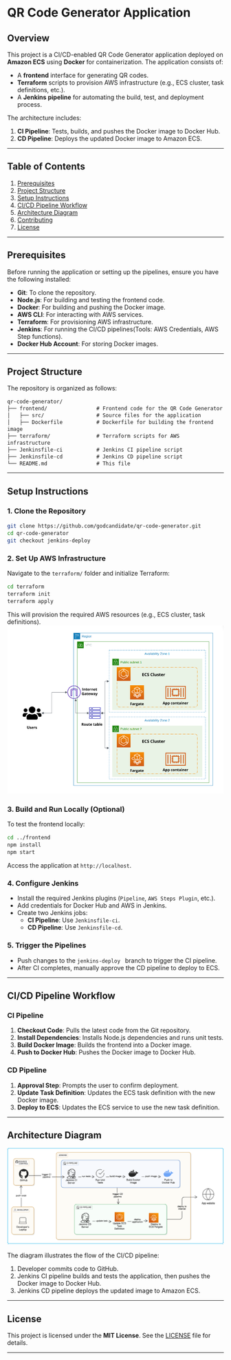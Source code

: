 # QR Code Generator Application

## Overview
This project is a CI/CD-enabled QR Code Generator application deployed on **Amazon ECS** using **Docker** for containerization. The application consists of:
- A **frontend** interface for generating QR codes.
- **Terraform** scripts to provision AWS infrastructure (e.g., ECS cluster, task definitions, etc.).
- A **Jenkins pipeline** for automating the build, test, and deployment process.

The architecture includes:
1. **CI Pipeline**: Tests, builds, and pushes the Docker image to Docker Hub.
2. **CD Pipeline**: Deploys the updated Docker image to Amazon ECS.

---

## Table of Contents
1. [Prerequisites](#prerequisites)
2. [Project Structure](#project-structure)
3. [Setup Instructions](#setup-instructions)
4. [CI/CD Pipeline Workflow](#cicd-pipeline-workflow)
5. [Architecture Diagram](#architecture-diagram)
6. [Contributing](#contributing)
7. [License](#license)

---

## Prerequisites
Before running the application or setting up the pipelines, ensure you have the following installed:
- **Git**: To clone the repository.
- **Node.js**: For building and testing the frontend code.
- **Docker**: For building and pushing the Docker image.
- **AWS CLI**: For interacting with AWS services.
- **Terraform**: For provisioning AWS infrastructure.
- **Jenkins**: For running the CI/CD pipelines(Tools: AWS Credentials, AWS Step functions).
- **Docker Hub Account**: For storing Docker images.

---

## Project Structure
The repository is organized as follows:
```
qr-code-generator/
├── frontend/                # Frontend code for the QR Code Generator
│   ├── src/                 # Source files for the application
│   ├── Dockerfile           # Dockerfile for building the frontend image
├── terraform/               # Terraform scripts for AWS infrastructure
├── Jenkinsfile-ci           # Jenkins CI pipeline script
├── Jenkinsfile-cd           # Jenkins CD pipeline script
└── README.md                # This file
```

---

## Setup Instructions

### 1. Clone the Repository
```bash
git clone https://github.com/godcandidate/qr-code-generator.git
cd qr-code-generator
git checkout jenkins-deploy
```

### 2. Set Up AWS Infrastructure
Navigate to the `terraform/` folder and initialize Terraform:
```bash
cd terraform
terraform init
terraform apply
```
This will provision the required AWS resources (e.g., ECS cluster, task definitions).
![Architecture Diagram](assets/aws-infrastructure.png)


### 3. Build and Run Locally (Optional)
To test the frontend locally:
```bash
cd ../frontend
npm install
npm start
```
Access the application at `http://localhost`.

### 4. Configure Jenkins
- Install the required Jenkins plugins (`Pipeline`, `AWS Steps Plugin`, etc.).
- Add credentials for Docker Hub and AWS in Jenkins.
- Create two Jenkins jobs:
  - **CI Pipeline**: Use `Jenkinsfile-ci`.
  - **CD Pipeline**: Use `Jenkinsfile-cd`.

### 5. Trigger the Pipelines
- Push changes to the `jenkins-deploy ` branch to trigger the CI pipeline.
- After CI completes, manually approve the CD pipeline to deploy to ECS.

---

## CI/CD Pipeline Workflow

### CI Pipeline
1. **Checkout Code**: Pulls the latest code from the Git repository.
2. **Install Dependencies**: Installs Node.js dependencies and runs unit tests.
3. **Build Docker Image**: Builds the frontend into a Docker image.
4. **Push to Docker Hub**: Pushes the Docker image to Docker Hub.

### CD Pipeline
1. **Approval Step**: Prompts the user to confirm deployment.
2. **Update Task Definition**: Updates the ECS task definition with the new Docker image.
3. **Deploy to ECS**: Updates the ECS service to use the new task definition.

---

## Architecture Diagram
![Architecture Diagram](assets/qr-pipeline-diagram.png)

The diagram illustrates the flow of the CI/CD pipeline:
1. Developer commits code to GitHub.
2. Jenkins CI pipeline builds and tests the application, then pushes the Docker image to Docker Hub.
3. Jenkins CD pipeline deploys the updated image to Amazon ECS.

---

## License
This project is licensed under the **MIT License**. See the [LICENSE](LICENSE) file for details.

---
